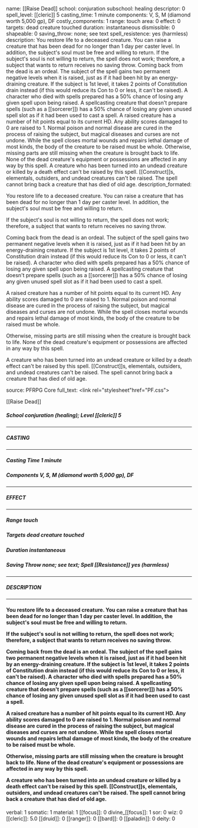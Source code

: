 name: [[Raise Dead]]
school: conjuration
subschool: healing
descriptor: 0
spell_level: [[cleric]] 5
casting_time: 1 minute
components: V, S, M (diamond worth 5,000 gp), DF
costly_components: 1
range: touch
area: 0
effect: 0
targets: dead creature touched
duration: instantaneous
dismissible: 0
shapeable: 0
saving_throw: none; see text
spell_resistence: yes (harmless)
description: You restore life to a deceased creature. You can raise a creature that has been dead for no longer than 1 day per caster level. In addition, the subject's soul must be free and willing to return.  If the subject's soul is not willing to return, the spell does not work; therefore, a subject that wants to return receives no saving throw.  Coming back from the dead is an ordeal. The subject of the spell gains two permanent negative levels when it is raised, just as if it had been hit by an energy-draining creature. If the subject is 1st level, it takes 2 points of Constitution drain instead (if this would reduce its Con to 0 or less, it can't be raised). A character who died with spells prepared has a 50% chance of losing any given spell upon being raised. A spellcasting creature that doesn't prepare spells (such as a [[sorcerer]]) has a 50% chance of losing any given unused spell slot as if it had been used to cast a spell.  A raised creature has a number of hit points equal to its current HD. Any ability scores damaged to 0 are raised to 1. Normal poison and normal disease are cured in the process of raising the subject, but magical diseases and curses are not undone. While the spell closes mortal wounds and repairs lethal damage of most kinds, the body of the creature to be raised must be whole.  Otherwise, missing parts are still missing when the creature is brought back to life. None of the dead creature's equipment or possessions are affected in any way by this spell.  A creature who has been turned into an undead creature or killed by a death effect can't be raised by this spell. [[Construct]]s, elementals, outsiders, and undead creatures can't be raised. The spell cannot bring back a creature that has died of old age.
description_formated: <p>You restore life to a deceased creature. You can raise a creature that has been dead for no longer than 1 day per caster level. In addition, the subject's soul must be free and willing to return.</p><p>If the subject's soul is not willing to return, the spell does not work; therefore, a subject that wants to return receives no saving throw.</p><p>Coming back from the dead is an ordeal. The subject of the spell gains two permanent negative levels when it is raised, just as if it had been hit by an energy-draining creature. If the subject is 1st level, it takes 2 points of Constitution drain instead (if this would reduce its Con to 0 or less, it can't be raised). A character who died with spells prepared has a 50% chance of losing any given spell upon being raised. A spellcasting creature that doesn't prepare spells (such as a [[sorcerer]]) has a 50% chance of losing any given unused spell slot as if it had been used to cast a spell.</p><p>A raised creature has a number of hit points equal to its current HD. Any ability scores damaged to 0 are raised to 1. Normal poison and normal disease are cured in the process of raising the subject, but magical diseases and curses are not undone. While the spell closes mortal wounds and repairs lethal damage of most kinds, the body of the creature to be raised must be whole.</p><p>Otherwise, missing parts are still missing when the creature is brought back to life. None of the dead creature's equipment or possessions are affected in any way by this spell.</p><p>A creature who has been turned into an undead creature or killed by a death effect can't be raised by this spell. [[Construct]]s, elementals, outsiders, and undead creatures can't be raised. The spell cannot bring back a creature that has died of old age.</p>
source: PFRPG Core
full_text: <link rel="stylesheet"href="PF.css"><div class="heading"><p class="alignleft">[[Raise Dead]]</p><div style="clear: both;"></div></div><div><h5><b>School </b>conjuration (healing); <b>Level </b>[[cleric]] 5</h5></div><hr/><div><h5><b>CASTING</b></h5></div><hr/><div><h5><b>Casting Time </b>1 minute</h5><h5><b>Components </b>V, S, M (diamond worth 5,000 gp), DF</h5></div><hr/><div><h5><b>EFFECT</b></h5></div><hr/><div><h5><b>Range </b>touch</h5><h5><b>Targets </b>dead creature touched</h5><h5><b>Duration </b>instantaneous</h5><h5><b>Saving Throw </b>none; see text; <b>Spell [[Resistance]] </b>yes (harmless)</h5></div><hr/><div><h5><b>DESCRIPTION</b></h5></div><hr/><div><h4><p>You restore life to a deceased creature. You can raise a creature that has been dead for no longer than 1 day per caster level. In addition, the subject's soul must be free and willing to return.</p><p>If the subject's soul is not willing to return, the spell does not work; therefore, a subject that wants to return receives no saving throw.</p><p>Coming back from the dead is an ordeal. The subject of the spell gains two permanent negative levels when it is raised, just as if it had been hit by an energy-draining creature. If the subject is 1st level, it takes 2 points of Constitution drain instead (if this would reduce its Con to 0 or less, it can't be raised). A character who died with spells prepared has a 50% chance of losing any given spell upon being raised. A spellcasting creature that doesn't prepare spells (such as a [[sorcerer]]) has a 50% chance of losing any given unused spell slot as if it had been used to cast a spell.</p><p>A raised creature has a number of hit points equal to its current HD. Any ability scores damaged to 0 are raised to 1. Normal poison and normal disease are cured in the process of raising the subject, but magical diseases and curses are not undone. While the spell closes mortal wounds and repairs lethal damage of most kinds, the body of the creature to be raised must be whole.</p><p>Otherwise, missing parts are still missing when the creature is brought back to life. None of the dead creature's equipment or possessions are affected in any way by this spell.</p><p>A creature who has been turned into an undead creature or killed by a death effect can't be raised by this spell. [[Construct]]s, elementals, outsiders, and undead creatures can't be raised. The spell cannot bring back a creature that has died of old age.</p></h4></div>
verbal: 1
somatic: 1
material: 1
[[focus]]: 0
divine_[[focus]]: 1
sor: 0
wiz: 0
[[cleric]]: 5.0
[[druid]]: 0
[[ranger]]: 0
[[bard]]: 0
[[paladin]]: 0
deity: 0
